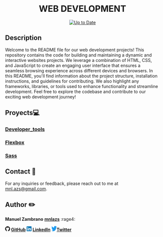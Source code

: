 <div align="center">
<br> <!-- Línea vacía --><br> <!-- Línea vacía --><br> <!-- Línea vacía --><br>

# WEB DEVELOPMENT
[![Up to Date](https://github.com/ikatyang/emoji-cheat-sheet/workflows/Up%20to%20Date/badge.svg)](https://github.com/ikatyang/emoji-cheat-sheet/actions?query=workflow%3A%22Up+to+Date%22)
  </div>
<div align="left"> 

  ## Description

  Welcome to the README file for our web development projects! This repository contains the code for building and maintaining a dynamic and interactive websites projects. We leverage a combination of HTML, CSS, and JavaScript to create an engaging user interface that ensures a seamless browsing experience across different devices and browsers. In this README, you'll find information about the project structure, installation instructions, and guidelines for contributing. We also highlight any frameworks, libraries, or tools used to enhance functionality and streamline development. Feel free to explore the codebase and contribute to our exciting web development journey!
 </div>


## Proyects:computer:

  ### [Developer_tools](./developer_tools)
  ### [Flexbox](./flexbox)
  ### [Sass](./sass_scss)

## Contact :postbox:	
For any inquiries or feedback, please reach out to me at mnl.azs@gmail.com.

## Author :pencil2:
 **Manuel Zambrano** <b>[mnlazs](https://github.com/mnlazs)</b> :rage4:

<b> <img src="images/githublogo.png" alt="GitHub" width="16" height="16"> [GitHub](https://github.com/mnlazs) </b>
<b> <img src="images/640px-LinkedIn_logo_initials.png" alt="Texto alternativo" width="16" height="16"> [LinkedIn](https://www.linkedin.com/in/manuelalejandrozambrano/) </b>
<b> <img src="images/download.png" alt="Twitter" width="17" height="17">[Twitter](https://twitter.com/mlejandroz/) </b>
 
